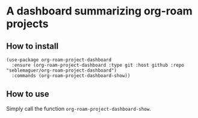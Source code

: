 # A dashboard summarizing org-roam projects

## How to install

```elisp
(use-package org-roam-project-dashboard
  :ensure (org-roam-project-dashboard :type git :host github :repo "seblemaguer/org-roam-project-dashboard")
  :commands (org-roam-project-dashboard-show))
```

## How to use

Simply call the function `org-roam-project-dashboard-show`.
